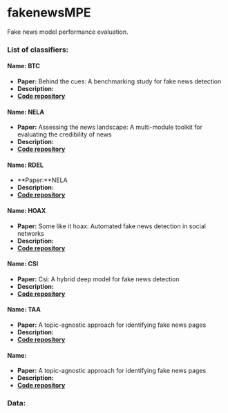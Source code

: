 # fakenewsMPE
Fake news model performance evaluation.

### List of classifiers:
#### Name: BTC
* **Paper:** Behind the cues: A benchmarking study for fake news detection
* **Description:**
* [**Code repository**]()

#### Name: NELA
* **Paper:** Assessing the news landscape: A multi-module toolkit for evaluating the credibility of news
* **Description:**
* [**Code repository**](https://github.com/BenjaminDHorne/The-NELA-Toolkit)

#### Name: RDEL
* **Paper:**NELA
* **Description:**
* [**Code repository**]()

#### Name: HOAX
* **Paper:** Some like it hoax: Automated fake news detection in social networks
* **Description:**
* [**Code repository**](https://github.com/gabll/some-like-it-hoax/tree/master/dataset)

#### Name: CSI
* **Paper:** Csi: A hybrid deep model for fake news detection
* **Description:**
* [**Code repository**](https://github.com/sungyongs/CSI-Code)

#### Name: TAA
* **Paper:** A topic-agnostic approach for identifying fake news pages
* **Description:**
* [**Code repository**](https://github.com/soniacq/FakeNewsClassifier)

#### Name: 
* **Paper:** A topic-agnostic approach for identifying fake news pages
* **Description:**
* [**Code repository**](https://github.com/soniacq/FakeNewsClassifier)




### Data:
